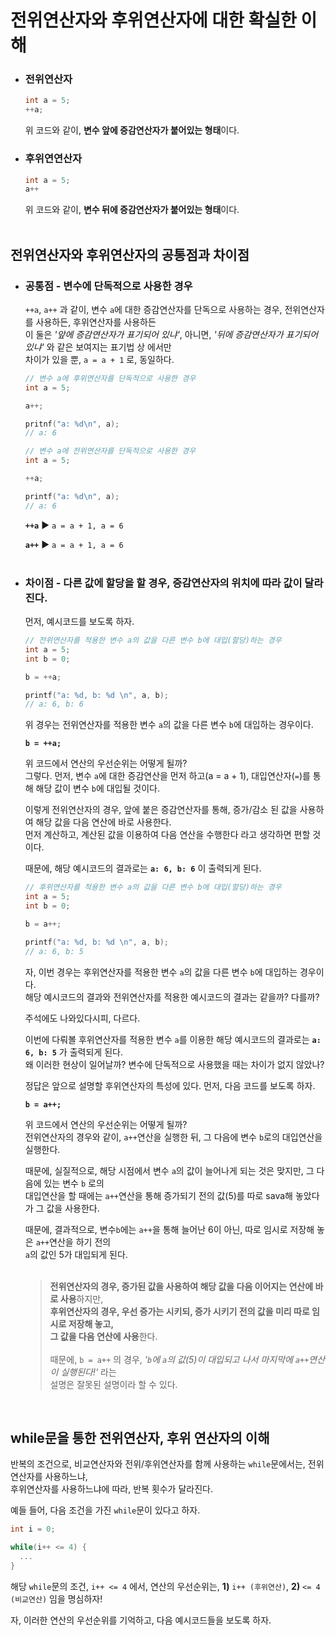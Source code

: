 # 전위연산자와 후위연산자에 대한 확실한 이해

- ### 전위연산자
  ```c
  int a = 5;
  ++a;
  ```
  위 코드와 같이, **변수 앞에 증감연산자가 붙어있는 형태**이다.

- ### 후위연연산자
  ```c
  int a = 5;
  a++
  ```
  위 코드와 같이, **변수 뒤에 증감연산자가 붙어있는 형태**이다.<br>
  <br>

## 전위연산자와 후위연산자의 공통점과 차이점
- ### 공통점 - 변수에 단독적으로 사용한 경우
  `++a`, `a++` 과 같이, 변수 `a`에 대한 증감연산자를 단독으로 사용하는 경우, 전위연산자를 사용하든, 후위연산자를 사용하든<br>
  이 둘은 *'앞에 증감연산자가 표기되어 있냐'*, 아니면, *'뒤에 증감연산자가 표기되어 있냐'* 와 같은 보여지는 표기법 상 에서만<br>
  차이가 있을 뿐, `a = a + 1` 로, 동일하다.<br>

  ```c
  // 변수 a에 후위연산자를 단독적으로 사용한 경우
  int a = 5;

  a++;

  pritnf("a: %d\n", a);
  // a: 6
  ```

  ```c
  // 변수 a에 전위연산자를 단독적으로 사용한 경우
  int a = 5;

  ++a;

  printf("a: %d\n", a);
  // a: 6
  ```
  
  **`++a`** ▶ `a = a + 1, a = 6`<br>

  **`a++`** ▶ `a = a + 1, a = 6`<br>
  <br>

- ### 차이점 - 다른 값에 할당을 할 경우, 증감연산자의 위치에 따라 값이 달라진다.
  먼저, 예시코드를 보도록 하자.

  ```c
  // 전위연산자를 적용한 변수 a의 값을 다른 변수 b에 대입(할당)하는 경우
  int a = 5;
  int b = 0;

  b = ++a;

  printf("a: %d, b: %d \n", a, b);
  // a: 6, b: 6
  ```
  위 경우는 전위연산자를 적용한 변수 `a`의 값을 다른 변수 `b`에 대입하는 경우이다.<br>

  **`b = ++a;`**<br>
  
  위 코드에서 연산의 우선순위는 어떻게 될까?<br>
  그렇다. 먼저, 변수 `a`에 대한 증감연산을 먼저 하고(a = a + 1), 대입연산자(`=`)를 통해 해당 값이 변수 `b`에 대입될 것이다.<br>

  이렇게 전위연산자의 경우, 앞에 붙은 증감연산자를 통해, 증가/감소 된 값을 사용하여 해당 값을 다음 연산에 바로 사용한다.<br>
  먼저 계산하고, 계산된 값을 이용하여 다음 연산을 수행한다 라고 생각하면 편할 것이다.<br>

  때문에, 해당 예시코드의 결과로는 **`a: 6, b: 6`** 이 출력되게 된다.<br>

  ```c
  // 후위연산자를 적용한 변수 a의 값을 다른 변수 b에 대입(할당)하는 경우
  int a = 5;
  int b = 0;

  b = a++;

  printf("a: %d, b: %d \n", a, b);
  // a: 6, b: 5
  ```
  자, 이번 경우는 후위연산자를 적용한 변수 `a`의 값을 다른 변수 `b`에 대입하는 경우이다.<br>
  해당 예시코드의 결과와 전위연산자를 적용한 예시코드의 결과는 같을까? 다를까?<br>

  주석에도 나와있다시피, 다르다.<br>

  이번에 다뤄볼 후위연산자를 적용한 변수 `a`를 이용한 해당 예시코드의 결과로는 **`a: 6, b: 5`** 가 출력되게 된다.<br>
  왜 이러한 현상이 일어날까? 변수에 단독적으로 사용했을 때는 차이가 없지 않았나?<br>

  정답은 앞으로 설명할 후위연산자의 특성에 있다. 먼저, 다음 코드를 보도록 하자.<br>

  **`b = a++;`**<br>

  위 코드에서 연산의 우선순위는 어떻게 될까?<br>
  전위연산자의 경우와 같이, `a++`연산을 실행한 뒤, 그 다음에 변수 `b`로의 대입연산을 실행한다.<br>
  
  때문에, 실질적으로, 해당 시점에서 변수 `a`의 값이 늘어나게 되는 것은 맞지만, 그 다음에 있는 변수 `b` 로의<br>
  대입연산을 할 때에는 `a++`연산을 통해 증가되기 전의 값(5)를 따로 sava해 놓았다가 그 값을 사용한다.<br>
  
  때문에, 결과적으로, 변수`b`에는 `a++`을 통해 늘어난 6이 아닌, 따로 임시로 저장해 놓은 `a++`연산을 하기 전의<br>
  `a`의 값인 5가 대입되게 된다.<br><br>

  > **전위연산자의 경우, 증가된 값을 사용하여 해당 값을 다음 이어지는 연산에 바로 사용**하지만,<br>
  > **후위연산자의 경우, 우선 증가는 시키되, 증가 시키기 전의 값을 미리 따로 임시로 저장해 놓고,<br>
  > 그 값을 다음 연산에 사용**한다.<br><br>
  > 때문에, `b = a++` 의 경우, *'`b`에 `a`의 값(5)이 대입되고 나서 마지막에 `a++`연산이 실행된다!'* 라는<br>
  > 설명은 잘못된 설명이라 할 수 있다.<br>
  <br>

## while문을 통한 전위연산자, 후위 연산자의 이해
반복의 조건으로, 비교연산자와 전위/후위연산자를 함께 사용하는 `while`문에서는, 전위연산자를 사용하느냐,<br>
후위연산자를 사용하느냐에 따라, 반복 횟수가 달라진다.<br>

예들 들어, 다음 조건을 가진 `while`문이 있다고 하자.<br>

```c
int i = 0;

while(i++ <= 4) {
  ...
}
```
해당 `while`문의 조건, `i++ <= 4` 에서, 연산의 우선순위는, **1)** `i++ (후위연산)`, **2)** `<= 4 (비교연산)` 임을 명심하자!<br>

자, 이러한 연산의 우선순위를 기억하고, 다음 예시코드들을 보도록 하자.<br>



  
  
